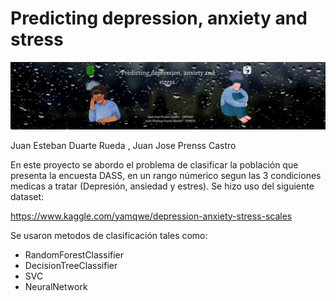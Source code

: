 # Predicting depression, anxiety and stress

<img src="Banner (1).png">

Juan Esteban Duarte Rueda , Juan Jose Prenss Castro

En este proyecto se abordo el problema de clasificar la población que presenta la encuesta DASS, en un rango númerico segun las 3 condiciones medicas a tratar (Depresión, ansiedad y estres). Se hizo uso del siguiente dataset:

https://www.kaggle.com/yamqwe/depression-anxiety-stress-scales

Se usaron metodos de clasificación tales como: 
* RandomForestClassifier
* DecisionTreeClassifier
* SVC
* NeuralNetwork
